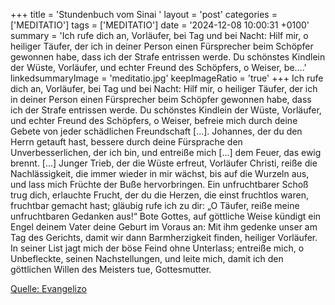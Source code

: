+++
title = 'Stundenbuch vom Sinai  '
layout = 'post'
categories = ['MEDITATIO']
tags = ['MEDITATIO']
date = '2024-12-08 10:00:31 +0100'
summary = 'Ich rufe dich an, Vorläufer, bei Tag und bei Nacht: Hilf mir, o heiliger Täufer, der ich in deiner Person einen Fürsprecher beim Schöpfer gewonnen habe, dass ich der Strafe entrissen werde. Du schönstes Kindlein der Wüste, Vorläufer, und echter Freund des Schöpfers, o Weiser, be....'
linkedsummaryImage = 'meditatio.jpg'
keepImageRatio = 'true'
+++
Ich rufe dich an, Vorläufer, bei Tag und bei Nacht: Hilf mir, o heiliger Täufer, der ich in deiner Person einen Fürsprecher beim Schöpfer gewonnen habe, dass ich der Strafe entrissen werde.
Du schönstes Kindlein der Wüste, Vorläufer, und echter Freund des Schöpfers, o Weiser, befreie mich durch deine Gebete von jeder schädlichen Freundschaft [.<!--more-->..].
Johannes, der du den Herrn getauft hast, bessere durch deine Fürsprache den Unverbesserlichen, der ich bin, und entreiße mich [...] dem Feuer, das ewig brennt. [...]
Junger Trieb, der die Wüste erfreut, Vorläufer Christi, reiße die Nachlässigkeit, die immer wieder in mir wächst, bis auf die Wurzeln aus, und lass mich Früchte der Buße hervorbringen.
Ein unfruchtbarer Schoß trug dich, erlauchte Frucht, der du die Herzen, die einst fruchtlos waren, fruchtbar gemacht hast; gläubig rufe ich zu dir: „O Täufer, reiße meine unfruchtbaren Gedanken aus!“
Bote Gottes, auf göttliche Weise kündigt ein Engel deinem Vater deine Geburt im Voraus an: Mit ihm gedenke unser am Tag des Gerichts, damit wir dann Barmherzigkeit finden, heiliger Vorläufer.
In seiner List jagt mich der böse Feind ohne Unterlass; entreiße mich, o Unbefleckte, seinen Nachstellungen, und leite mich, damit ich den göttlichen Willen des Meisters tue, Gottesmutter.


[Quelle: Evangelizo](https://evangeliumtagfuertag.org/DE/gospel)
